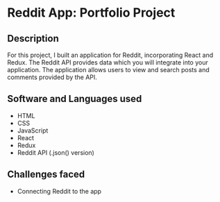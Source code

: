 # Reddit App: Portfolio Project

## Description
For this project, I built an application for Reddit, incorporating React and Redux. The Reddit API provides data which you will integrate into your application. The application allows users to view and search posts and comments provided by the API.

## Software and Languages used
- HTML
- CSS
- JavaScript
- React
- Redux
- Reddit API (.json() version)

## Challenges faced
- Connecting Reddit to the app
